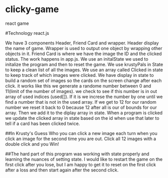 # clicky-game
react game

#Technology
react.js

We have 3 components Header, Friend Card and wrapper. Header display the name of game. Wrapper is used to output 
one object by wrapping other objects in it. Friend Card is where we have the  image the ID and the clicked status.
The work happens in app.js. We use an initalState we used to initalize the program and then to reset the game.
We use krustyPals in State to keep a clean list of all the images. We use an array called Clicked in state to keep 
track of which images were clicked. We have display in state to build a random set of images so the cards on the 
screen change after each click. it works like this we generate a randome number between 0 and 11(limit of the number of images).
we check to see if this number is in out array of used indices (used[]). If it is we increse the number by one until we find a 
number that is not in the used array. If we get to 12 for our random number we reset it back to 0 because 12 after all is 
our of bounds for our array. Then we add it to the diplay array in state. When a program is clicked we update the clicked 
array in state based on the id when use that later to tell if a card has been clicked twice.

##In Krusty's Guess Who you can click a new image each turn when you click an image for the second time you are out.
Click all 12 images with a double click and you Win!

##The hard part of this program was working with state properly and learning the nuances of setting state. I would 
like to restart the game on the first click after you lose, but I am happy to get it to reset on the first click 
after a loss and then start again after the second click.
